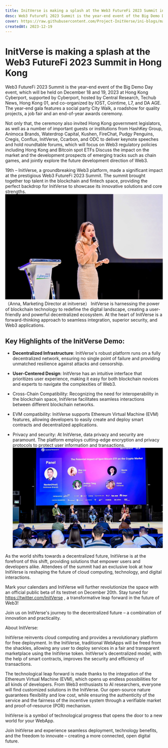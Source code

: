 ```yaml
---
title: InitVerse is making a splash at the Web3 FutureFi 2023 Summit in Hong Kong
desc: Web3 FutureFi 2023 Summit is the year-end event of the Big Demo Day event, which will be held on December 18 and 19, 2023 at Hong Kong Cyberport, supported by Cyberport, hosted by Central Research, Techub News, Hong Kong 01, and co-organized by IOST, Cointime, L7, and DA AGE. The year-end gala features a social party City Walk, a roadshow for quality projects, a job fair and an end-of-year awards ceremony.
cover: https://raw.githubusercontent.com/Project-InitVerse/ini-blogs/main/blogs/resources/images/20231219001.png
createdAt: 2023-12-19
---
```

# InitVerse is making a splash at the Web3 FutureFi 2023 Summit in Hong Kong

Web3 FutureFi 2023 Summit is the year-end event of the Big Demo Day event, which will be held on December 18 and 19, 2023 at Hong Kong Cyberport, supported by Cyberport, hosted by Central Research, Techub News, Hong Kong 01, and co-organized by IOST, Cointime, L7, and DA AGE. The year-end gala features a social party City Walk, a roadshow for quality projects, a job fair and an end-of-year awards ceremony.

Not only that, the ceremony also invited Hong Kong government legislators, as well as a number of important guests or institutions from HashKey Group, Animoca Brands, Waterdrop Capital, Kushen, FireChat, Pudgy Penguins, Cregis, Conflux, InitVerse, Ccarbon, and ODC to deliver keynote speeches and hold roundtable forums, which will focus on Web3 regulatory policies including Hong Kong and Bitcoin spot ETFs Discuss the impact on the market and the development prospects of emerging tracks such as chain games, and jointly explore the future development direction of Web3.

19th – InitVerse, a groundbreaking Web3 platform, made a significant impact at the prestigious Web3 FutureFi 2023 Summit. The summit brought together top talent in the blockchain and fintech space, providing the perfect backdrop for InitVerse to showcase its innovative solutions and core strengths.
![image](https://raw.githubusercontent.com/Project-InitVerse/ini-blogs/main/blogs/resources/images/20231219001.png)
（Anna, Marketing Director at initverse）
InitVerse is harnessing the power of blockchain technology to redefine the digital landscape, creating a user-friendly and powerful decentralized ecosystem. At the heart of InitVerse is a forward-thinking approach to seamless integration, superior security, and Web3 applications.

## Key Highlights of the InitVerse Demo:

- **Decentralized Infrastructure**: InitVerse's robust platform runs on a fully decentralized network, ensuring no single point of failure and providing unmatched resilience against attacks and censorship.

- **User-Centered Design**: InitVerse has an intuitive interface that prioritizes user experience, making it easy for both blockchain novices and experts to navigate the complexities of Web3.

- Cross-Chain Compatibility: Recognizing the need for interoperability in the blockchain space, InitVerse facilitates seamless interactions between different blockchain networks.

- EVM compatibility: InitVerse supports Ethereum Virtual Machine (EVM) features, allowing developers to easily create and deploy smart contracts and decentralized applications.

- Privacy and security: At InitVerse, data privacy and security are paramount. The platform employs cutting-edge encryption and privacy protocols to protect user information and transactions.
![image](https://raw.githubusercontent.com/Project-InitVerse/ini-blogs/main/blogs/resources/images/20231219003.png)

As the world shifts towards a decentralized future, InitVerse is at the forefront of this shift, providing solutions that empower users and developers alike. Attendees of the summit had an exclusive look at how InitVerse is reshaping the future of cloud computing, technology, and digital interactions.

Mark your calendars and InitVerse will further revolutionize the space with an official public beta of its testnet on December 20th. Stay tuned for https://twitter.com/InitVerse , a transformative leap forward in the future of Web3!

Join us on InitVerse's journey to the decentralized future – a combination of innovation and practicality.

About InitVerse:

InitVerse reinvents cloud computing and provides a revolutionary platform for free deployment. In the InitVerse, traditional WebApps will be freed from the shackles, allowing any user to deploy services in a fair and transparent marketplace using the InitVerse token. InitVerse's decentralized model, with the help of smart contracts, improves the security and efficiency of transactions.

The technological leap forward is made thanks to the integration of the Ethereum Virtual Machine (EVM), which opens up endless possibilities for all kinds of developers. From Web3 enthusiasts to AI researchers, everyone will find customized solutions in the InitVerse. Our open-source nature guarantees flexibility and low cost, while ensuring the authenticity of the service and the fairness of the incentive system through a verifiable market and proof-of-resource (POR) mechanism.

InitVerse is a symbol of technological progress that opens the door to a new world for your WebApp.

Join InitVerse and experience seamless deployment, technology benefits, and the freedom to innovate – creating a more connected, open digital future.
